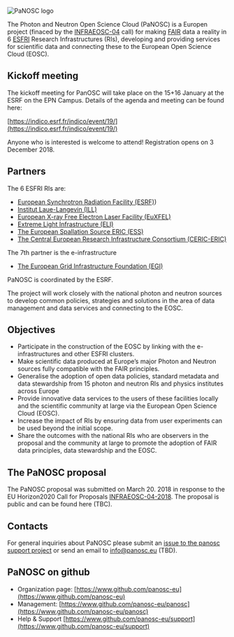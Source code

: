 ![PaNOSC logo](https://github.com/panosc-eu/panosc/blob/master/Work%20Packages/WP9%20Outreach%20and%20communication/images/logos/panosc_logo_512x175.png "The PaNOSC logo")

The Photon and Neutron Open Science Cloud (PaNOSC) is a Europen project (finaced by the [INFRAEOSC-04](https://ec.europa.eu/research/participants/portal/desktop/en/opportunities/h2020/topics/infraeosc-04-2018.html) call) for making [FAIR](https://www.force11.org/group/fairgroup/fairprinciples) data a reality in 6 [ESFRI](http://www.esfri.eu/) Research Infrastructures (RIs), developing and providing services for scientific data and connecting these to the European Open Science Cloud (EOSC).

## Kickoff meeting

The kickoff meeting for PanOSC will take place on the 15+16 January at the ESRF on the EPN Campus. Details of the agenda and meeting can be found here:

[https://indico.esrf.fr/indico/event/19/](https://indico.esrf.fr/indico/event/19/)

Anyone who is interested is welcome to attend! Registration opens on 3 December 2018.

## Partners
 The 6 ESFRI RIs are:
* [European Synchrotron Radiation Facility (ESRF)](http://www.esrf.fr))
* [Institut Laue-Langevin (ILL)](https://www.ill.eu)
* [European X-ray Free Electron Laser Facility (EuXFEL)](https://www.xfel.eu)
* [Extreme Light Infrastructure (ELI)](https://eli-laser.eu)
* [The European Spallation Source ERIC (ESS)](https://www.esss.se)
* [The Central European Research Infrastructure Consortium (CERIC-ERIC)](https://www.ceric-eric.eu)

The 7th partner is the e-infrastructure
* [The European Grid Infrastructure Foundation (EGI)](https://www.egi.eu)

PaNOSC is coordinated by the ESRF.

The project will work closely with the national photon and neutron sources to develop common policies, strategies and solutions in the area of data management and data services and connecting to the EOSC.

## Objectives
* Participate in the construction of the EOSC by linking with the e-infrastructures and other ESFRI clusters.
* Make scientific data produced at Europe’s major Photon and Neutron sources fully compatible with the FAIR principles.
* Generalise the adoption of open data policies, standard metadata and data stewardship from 15 photon and neutron RIs and physics institutes across Europe
* Provide innovative data services to the users of these facilities locally and the scientific community at large via the European Open Science Cloud (EOSC).
* Increase the impact of RIs by ensuring data from user experiments can be used beyond the initial scope.
* Share the outcomes with the national RIs who are observers in the proposal and the community at large to promote the adoption of FAIR data principles, data stewardship and the EOSC.

## The PaNOSC proposal
The PaNOSC proposal was submitted on March 20. 2018 in response to the EU Horizon2020 Call for Proposals [INFRAEOSC-04-2018](https://ec.europa.eu/research/participants/portal/desktop/en/opportunities/h2020/topics/infraeosc-04-2018.html). The proposal is public and can be found here (TBC).

## Contacts
For general inquiries about PaNOSC please submit an [issue to the panosc support project](https://github.com/panosc-eu/support/issues) or send an email to <info@panosc.eu> (TBD).

## PaNOSC on github
* Organization page: [https://www.github.com/panosc-eu](https://www.github.com/panosc-eu)
* Management: [https://www.github.com/panosc-eu/panosc](https://www.github.com/panosc-eu/panosc)
* Help & Support [https://www.github.com/panosc-eu/support](https://www.github.com/panosc-eu/support)
